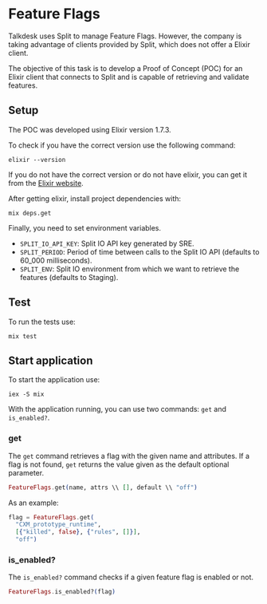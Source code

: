 # Feature Flags

Talkdesk uses Split to manage Feature Flags. However, the company is taking advantage of clients provided by Split, which does not offer a Elixir client.

The objective of this task is to develop a Proof of Concept (POC) for an Elixir client that connects to Split and is capable of retrieving and validate features.

## Setup

The POC was developed using Elixir version 1.7.3.

To check if you have the correct version use the following command:

```
elixir --version
```

If you do not have the correct version or do not have elixir, you can get it from the [Elixir website](https://elixir-lang.org/install.html).

After getting elixir, install project dependencies with:

```
mix deps.get
```

Finally, you need to set environment variables.

* `SPLIT_IO_API_KEY`: Split IO API key generated by SRE.
* `SPLIT_PERIOD`: Period of time between calls to the Split IO API (defaults to 60_000 milliseconds).
* `SPLIT_ENV`: Split IO environment from which we want to retrieve the features (defaults to Staging).  


## Test

To run the tests use:

```
mix test
```

## Start application

To start the application use:

```
iex -S mix
```

With the application running, you can use two commands: `get` and `is_enabled?`.

### get

The `get` command retrieves a flag with the given name and attributes. If a flag is not found, `get` returns the value given as the default optional parameter.

```elixir
FeatureFlags.get(name, attrs \\ [], default \\ "off")
```

As an example:

```elixir
flag = FeatureFlags.get(
  "CXM_prototype_runtime",
  [{"killed", false}, {"rules", []}],
  "off")
```

### is_enabled?

The `is_enabled?` command checks if a given feature flag is enabled or not.

```elixir
FeatureFlags.is_enabled?(flag)
```
